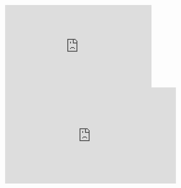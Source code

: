 <iframe width="480" height="270"
src="https://www.youtube.com/watch?v=Qa25xSpYGb4"
scrolling="no"
allowfullscreen
webkitallowfullscreen
frameborder="0"
style="border:0 none transparent"
></iframe>


<iframe width="560" height="315" src="https://www.youtube.com/embed/Qa25xSpYGb4"
frameborder="0"
allow="accelerometer; autoplay; encrypted-media; gyroscope; picture-in-picture"
allowfullscreen>
</iframe>

